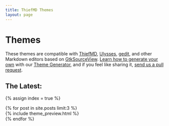 ```yaml
---
title: ThiefMD Themes
layout: page
---
```


# Themes

These themes are compatible with [ThiefMD](https://thiefmd.com), [Ulysses](https://ulysses.app), [gedit](https://wiki.gnome.org/Apps/Gedit), and other Markdown editors based on [GtkSourceView](https://wiki.gnome.org/Projects/GtkSourceView). [Learn how to generate your own](/howto) with our [Theme Generator](https://github.com/ThiefMD/theme-generator), and if you feel like sharing it, [send us a pull request](https://github.com/ThiefMD/themes).

## The Latest:

{% assign index = true %}
<div class="row">
{% for post in site.posts limit:3 %}
<div class="theme_preview">
    {% include theme_preview.html %}
</div>
{% endfor %}
</div>

<script type="text/javascript">
    $('.slider').slider({ instructionText:"< | >" });
</script>